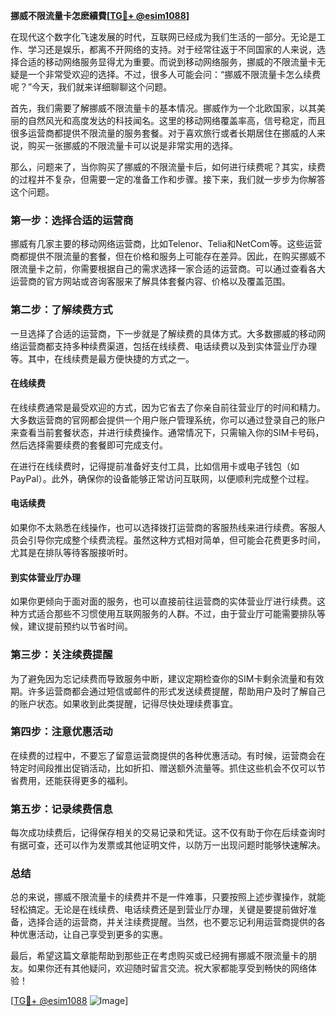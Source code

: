 **挪威不限流量卡怎麽續費[[TG💪+ @esim1088](https://t.me/s/esim1088)]**

在现代这个数字化飞速发展的时代，互联网已经成为我们生活的一部分。无论是工作、学习还是娱乐，都离不开网络的支持。对于经常往返于不同国家的人来说，选择合适的移动网络服务显得尤为重要。而说到移动网络服务，挪威的不限流量卡无疑是一个非常受欢迎的选择。不过，很多人可能会问：“挪威不限流量卡怎么续费呢？”今天，我们就来详细聊聊这个问题。

首先，我们需要了解挪威不限流量卡的基本情况。挪威作为一个北欧国家，以其美丽的自然风光和高度发达的科技闻名。这里的移动网络覆盖率高，信号稳定，而且很多运营商都提供不限流量的服务套餐。对于喜欢旅行或者长期居住在挪威的人来说，购买一张挪威的不限流量卡可以说是非常实用的选择。

那么，问题来了，当你购买了挪威的不限流量卡后，如何进行续费呢？其实，续费的过程并不复杂，但需要一定的准备工作和步骤。接下来，我们就一步步为你解答这个问题。

### **第一步：选择合适的运营商**
挪威有几家主要的移动网络运营商，比如Telenor、Telia和NetCom等。这些运营商都提供不限流量的套餐，但在价格和服务上可能存在差异。因此，在购买挪威不限流量卡之前，你需要根据自己的需求选择一家合适的运营商。可以通过查看各大运营商的官方网站或咨询客服来了解具体套餐内容、价格以及覆盖范围。

### **第二步：了解续费方式**
一旦选择了合适的运营商，下一步就是了解续费的具体方式。大多数挪威的移动网络运营商都支持多种续费渠道，包括在线续费、电话续费以及到实体营业厅办理等。其中，在线续费是最方便快捷的方式之一。

#### **在线续费**
在线续费通常是最受欢迎的方式，因为它省去了你亲自前往营业厅的时间和精力。大多数运营商的官网都会提供一个用户账户管理系统，你可以通过登录自己的账户来查看当前套餐状态，并进行续费操作。通常情况下，只需输入你的SIM卡号码，然后选择需要续费的套餐即可完成支付。

在进行在线续费时，记得提前准备好支付工具，比如信用卡或电子钱包（如PayPal）。此外，确保你的设备能够正常访问互联网，以便顺利完成整个过程。

#### **电话续费**
如果你不太熟悉在线操作，也可以选择拨打运营商的客服热线来进行续费。客服人员会引导你完成整个续费流程。虽然这种方式相对简单，但可能会花费更多时间，尤其是在排队等待客服接听时。

#### **到实体营业厅办理**
如果你更倾向于面对面的服务，也可以直接前往运营商的实体营业厅进行续费。这种方式适合那些不习惯使用互联网服务的人群。不过，由于营业厅可能需要排队等候，建议提前预约以节省时间。

### **第三步：关注续费提醒**
为了避免因为忘记续费而导致服务中断，建议定期检查你的SIM卡剩余流量和有效期。许多运营商都会通过短信或邮件的形式发送续费提醒，帮助用户及时了解自己的账户状态。如果收到此类提醒，记得尽快处理续费事宜。

### **第四步：注意优惠活动**
在续费的过程中，不要忘了留意运营商提供的各种优惠活动。有时候，运营商会在特定时间段推出促销活动，比如折扣、赠送额外流量等。抓住这些机会不仅可以节省费用，还能获得更多的福利。

### **第五步：记录续费信息**
每次成功续费后，记得保存相关的交易记录和凭证。这不仅有助于你在后续查询时有据可查，还可以作为发票或其他证明文件，以防万一出现问题时能够快速解决。

### **总结**
总的来说，挪威不限流量卡的续费并不是一件难事，只要按照上述步骤操作，就能轻松搞定。无论是在线续费、电话续费还是到营业厅办理，关键是要提前做好准备，选择合适的运营商，并关注续费提醒。当然，也不要忘记利用运营商提供的各种优惠活动，让自己享受到更多的实惠。

最后，希望这篇文章能帮助到那些正在考虑购买或已经拥有挪威不限流量卡的朋友。如果你还有其他疑问，欢迎随时留言交流。祝大家都能享受到畅快的网络体验！

[[TG💪+ @esim1088](https://t.me/s/esim1088) ![Image](https://i.postimg.cc/4NQfJmqS/Snipaste-2025-05-13-00-14-12.png)]
